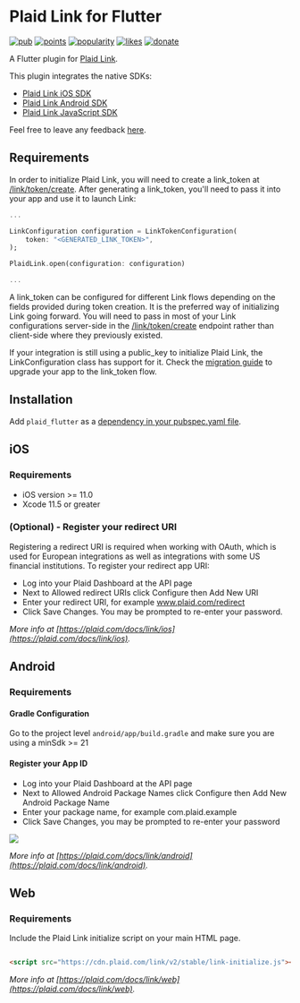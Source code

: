# Plaid Link for Flutter

[![pub](https://img.shields.io/pub/v/plaid_flutter.svg)](https://pub.dev/packages/plaid_flutter)
[![points](https://img.shields.io/pub/points/plaid_flutter)](https://pub.dev/packages/plaid_flutter)
[![popularity](https://img.shields.io/pub/popularity/plaid_flutter)](https://pub.dev/packages/plaid_flutter)
[![likes](https://img.shields.io/pub/likes/plaid_flutter)](https://pub.dev/packages/plaid_flutter)
[![donate](https://img.shields.io/badge/Buy%20me%20a%20beer-orange.svg)](https://www.buymeacoffee.com/jpereira)

A Flutter plugin for [Plaid Link](https://plaid.com/docs/link).

This plugin integrates the native SDKs:

- [Plaid Link iOS SDK](https://plaid.com/docs/link/ios)
- [Plaid Link Android SDK](https://plaid.com/docs/link/android)
- [Plaid Link JavaScript SDK](https://plaid.com/docs/link/web)

Feel free to leave any feedback [here](https://github.com/jorgefspereira/plaid_flutter/issues).

## Requirements

In order to initialize Plaid Link, you will need to create a link_token at [/link/token/create](https://plaid.com/docs/#create-link-token). After generating a link_token, you'll need to pass it into your app and use it to launch Link:

``` dart
...

LinkConfiguration configuration = LinkTokenConfiguration(
    token: "<GENERATED_LINK_TOKEN>",
);

PlaidLink.open(configuration: configuration)

...

```

A link_token can be configured for different Link flows depending on the fields provided during token creation. It is the preferred way of initializing Link going forward. You will need to pass in most of your Link configurations server-side in the [/link/token/create](https://plaid.com/docs/#create-link-token) endpoint rather than client-side where they previously existed.

If your integration is still using a public_key to initialize Plaid Link, the LinkConfiguration class has support for it. Check the [migration guide](https://plaid.com/docs/upgrade-to-link-tokens/) to upgrade your app to the link_token flow.

## Installation

Add `plaid_flutter` as a [dependency in your pubspec.yaml file](https://flutter.io/platform-plugins/).

## iOS

### Requirements

- iOS version >= 11.0
- Xcode 11.5 or greater

### (Optional) - Register your redirect URI

Registering a redirect URI is required when working with OAuth, which is used for European integrations as well as integrations with some US financial institutions. To register your redirect app URI:
- Log into your Plaid Dashboard at the API page
- Next to Allowed redirect URIs click Configure then Add New URI
- Enter your redirect URI, for example www.plaid.com/redirect
- Click Save Changes. You may be prompted to re-enter your password.

*More info at [https://plaid.com/docs/link/ios](https://plaid.com/docs/link/ios).*

## Android

### Requirements
#### Gradle Configuration

Go to the project level `android/app/build.gradle` and make sure you are using a minSdk >= 21

#### Register your App ID

- Log into your Plaid Dashboard at the API page
- Next to Allowed Android Package Names click Configure then Add New Android Package Name
- Enter your package name, for example com.plaid.example
- Click Save Changes, you may be prompted to re-enter your password

![](https://raw.githubusercontent.com/jorgefspereira/plaid_flutter/master/doc/images/register-app-id.png)


*More info at [https://plaid.com/docs/link/android](https://plaid.com/docs/link/android).*

## Web

### Requirements

Include the Plaid Link initialize script on your main HTML page.

``` html

<script src="https://cdn.plaid.com/link/v2/stable/link-initialize.js"></script>

```

*More info at [https://plaid.com/docs/link/web](https://plaid.com/docs/link/web).*

